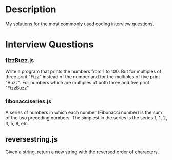 # Description
My solutions for the most commonly used coding interview questions.
# Interview Questions

### fizzBuzz.js
Write a program that prints the numbers from 1 to 100. But for multiples of three print "Fizz" instead of the number and for the multiples of five print "Buzz". For numbers which are multiples of both three and five print "FizzBuzz"
### fibonacciseries.js
A series of numbers in which each number (Fibonacci number) is the sum of the two preceding numbers. The simplest in the series is the series 1, 1, 2, 3, 5, 8, etc.
## reversestring.js
Given a string, return a new string with the reversed order of characters.
